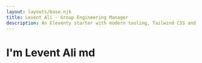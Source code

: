 ```yaml
---
layout: layouts/base.njk
title: Levent Ali - Group Engineering Manager
description: An Eleventy starter with modern tooling, Tailwind CSS and PurgeCSS
---
```


# I'm Levent Ali md
